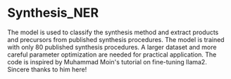 # Synthesis_NER
The model is used to classify the synthesis method and extract products and precursors from published synthesis procedures.
The model is trained with only 80 published synthesis procedures. A larger dataset and more careful parameter optimization are needed for practical application.
The code is inspired by Muhammad Moin's tutorial on fine-tuning llama2. Sincere thanks to him here!
